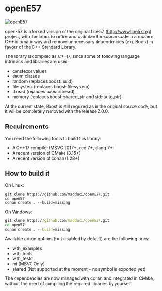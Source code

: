 # openE57

![openE57](https://github.com/madduci/openE57/workflows/openE57/badge.svg)

openE57 is a forked version of the original LibE57 (http://www.libe57.org) project, with the intent to refine and optimize the source code in a modern C++ idiomatic way and remove unnecessary dependencies (e.g. Boost) in favour of the C++ Standard Library.

The library is compiled as C++17, since some of following language intrinsics and libraries are used:

* constexpr values
* enum classes
* random (replaces boost::uuid)
* filesystem (replaces boost::filesystem)
* thread (replaces boost::thread)
* memory (replaces boost::shared_ptr and std::auto_ptr)

At the current state, Boost is still required as in the original source code, but it will be completely removed with the release 2.0.0.

## Requirements

You need the following tools to build this library:

* A C++17 compiler (MSVC 2017+, gcc 7+, clang 7+)
* A recent version of CMake (3.15+)
* A recent version of conan (1.28+)

## How to build it

On Linux:

```shell
git clone https://github.com/madduci/openE57.git
cd open57
conan create . --build=missing
```

On Windows:

```cmd
git clone https://github.com/madduci/openE57.git
cd open57
conan create . --build=missing
```

Available conan options (but disabled by default) are the following ones:

* with_examples
* with_tools
* with_tests
* mt (MSVC Only)
* shared (Not supported at the moment - no symbol is exported yet)

The dependencies are now managed with conan and integrated in CMake, without the need of compiling the required libraries by yourself.
